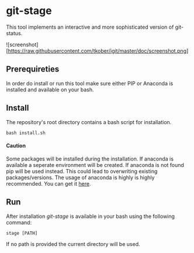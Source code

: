 # git-stage

This tool implements an interactive and more sophisticated version of git-status.

![screenshot][https://raw.githubusercontent.com/tkober/igit/master/doc/screenshot.png] 

## Prerequireties

In order do install or run this tool make sure either PIP or Anaconda is installed and available on your bash.


## Install

The repository's root directory contains a bash script for installation.

`bash install.sh`

#### Caution

Some packages will be installed during the installation. If anaconda is available a seperate environment will be created. If anaconda is not found pip will be used instead. This could lead to overwriting existing packages/versions. The usage of anaconda is highly is highly recommended. You can get it [here](https://www.anaconda.com/).

## Run

After installation _git-stage_ is available in your bash using the following command:

`stage [PATH]`

If no path is provided the current directory will be used.
